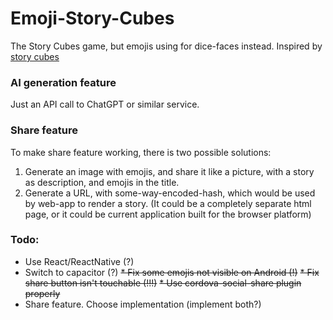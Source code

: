 # Emoji-Story-Cubes
The Story Cubes game, but emojis using for dice-faces instead.
Inspired by [story cubes](https://www.storycubes.com/en/games/rorys-story-cubes-classic/)

### AI generation feature
Just an API call to ChatGPT or similar service.
### Share feature
To make share feature working,
there is two possible solutions:
1. Generate an image with emojis,
   and share it like a picture, with a story as
   description, and emojis in the title.
2. Generate a URL, with some-way-encoded-hash,
   which would be used by web-app to render a story.
   (It could be a completely separate html page,
   or it could be current application built for
   the browser platform)
### Todo:
* Use React/ReactNative (?)
* Switch to capacitor (?)
~~* Fix some emojis not visible on Android (!)~~
~~* Fix share button isn't touchable (!!!)~~
~~* Use cordova-social-share plugin properly~~
* Share feature. Choose implementation (implement both?)


